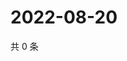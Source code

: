 # 2022-08-20

共 0 条

<!-- BEGIN WEIBO -->
<!-- 最后更新时间 Sat Aug 20 2022 04:18:15 GMT+0800 (China Standard Time) -->

<!-- END WEIBO -->
